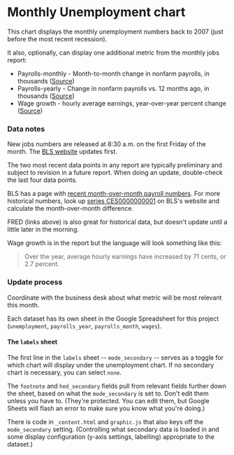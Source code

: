 # Monthly Unemployment chart

This chart displays the monthly unemployment numbers back to 2007 (just before the most recent recession).

It also, optionally, can display one additional metric from the monthly jobs report:

* Payrolls-monthly - Month-to-month change in nonfarm payrolls, in thousands ([Source](https://fred.stlouisfed.org/graph/?g=kKvr))
* Payrolls-yearly - Change in nonfarm payrolls vs. 12 months ago, in thousands ([Source](https://fred.stlouisfed.org/graph/?g=kKvs))
* Wage growth - hourly average earnings, year-over-year percent change ([Source](https://fred.stlouisfed.org/graph/?g=kKn5))

### Data notes

New jobs numbers are released at 8:30 a.m. on the first Friday of the month. The [BLS website](https://www.bls.gov/news.release/empsit.nr0.htm) updates first.

The two most recent data points in any report are typically preliminary and subject to revision in a future report. When doing an update, double-check the last four data points.

BLS has a page with [recent month-over-month payroll numbers](https://www.bls.gov/web/empsit/ceseesummary.htm). For more historical numbers, look up [series CES0000000001](https://data.bls.gov/timeseries/CES0000000001) on BLS's website and calculate the month-over-month difference.

FRED (links above) is also great for historical data, but doesn't update until a little later in the morning.

Wage growth is in the report but the language will look something like this:

> Over the year, average hourly earnings have increased by 71 cents, or 2.7 percent.

### Update process

Coordinate with the business desk about what metric will be most relevant this month.

Each dataset has its own sheet in the Google Spreadsheet for this project (`unemployment`, `payrolls_year`, `payrolls_month`, `wages`).

#### The `labels` sheet

The first line in the `labels` sheet -- `mode_secondary` -- serves as a toggle for which chart will display under the unemployment chart. If no secondary chart is necessary, you can select `none`.

The `footnote` and `hed_secondary` fields pull from relevant fields further down the sheet, based on what the `mode_secondary` is set to. Don't edit them unless you have to. (They're protected. You can edit them, but Google Sheets will flash an error to make sure you know what you're doing.)

There is code in `_content.html` and `graphic.js` that also keys off the `mode_secondary` setting. (Controlling what secondary data is loaded in and some display configuration (y-axis settings, labelling) appropriate to the dataset.)
